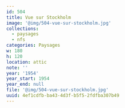 ```yaml
---
id: 504
title: Vue sur Stockholm
image: '@img/504-vue-sur-stockholm.jpg'
collections:
  - paysages
  - nfs
categories: Paysages
w: 180
h: 120
location: attic
note: ''
year: '1954'
year_start: 1954
year_end: null
file: '@img/504-vue-sur-stockholm.jpg'
uuid: 4ef1cdfb-ba43-4d3f-b5f5-2fdfba307b49
---
```


